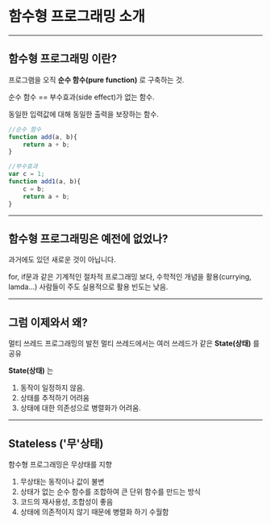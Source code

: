 <!--Marp 0.0.11 -->
<!-- $theme: default -->

# 함수형 프로그래밍 소개

---

## 함수형 프로그래밍 이란?

프로그램을 오직 **순수 함수(pure function)** 로 구축하는 것.

순수 함수 == 부수효과(side effect)가 없는 함수.

동일한 입력값에 대해 동일한 출력을 보장하는 함수.
 
```javascript
//순수 함수
function add(a, b){
	return a + b;
}

//부수효과
var c = 1;
function add1(a, b){
	c = b;
   	return a + b;
}
````

---
## 함수형 프로그래밍은 예전에 없었나?

과거에도 있던 새로운 것이 아닙니다.

for, if문과 같은 기계적인 절차적 프로그래밍 보다, 
수학적인 개념을 활용(currying, lamda...) 사람들이 주도
실용적으로 활용 빈도는 낮음.

---
## 그럼 이제와서 왜?

멀티 쓰레드 프로그래밍의 발전
멀티 쓰레드에서는 여러 쓰레드가 같은 **State(상태)** 를 공유

**State(상태)** 는 
1. 동작이 일정하지 않음.
2. 상태를 추적하기 어려움
3. 상태에 대한 의존성으로 병렬화가 어려움.

---

## Stateless ('무'상태)

함수형 프로그래밍은 무상태를 지향

1. 무상태는 동작이나 값이 불변
2. 상태가 없는 순수 함수를 조합하여 큰 단위 함수를 만드는 방식
3. 코드의 재사용성, 조합성이 좋음
4. 상태에 의존적이지 않기 때문에 병렬화 하기 수월함